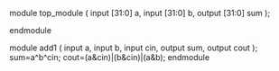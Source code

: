 module top_module (
    input [31:0] a,
    input [31:0] b,
    output [31:0] sum
);

endmodule

  
module add1 ( input a, input b, input cin, output sum, output cout );
sum=a^b^cin;
cout=(a&cin)|(b&cin)|(a&b);
endmodule